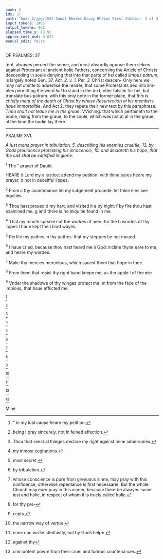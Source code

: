 ```yaml
---
book: 2
idx: 37
path: "book_2/jpg/1582 Douai Rheims Douay Rheims First Edition  2 of 3 1610 Old Testament.pdf-37.jpg"
input_tokens: 2405
output_tokens: 962
elapsed_time_s: 18.96
approx_cost_usd: 0.022
manual_edit: false
---
```

OF PSALMES: 37

tent, alwayes peruert the sense, and most absurdly oppose them selues against Protestant al ancient holie Fathers, concerning the Article of Christs descending in soule denying that into that parte of hel called *limbus patrum*, is largely noted Gen. 37. *Act. 2. v. 1. Pet. 3.* Christ descen- Only here we may not omitte to aduertise the reader, that some Protestants ded into lim- bles permitting the word *hel* to stand in the text, vtter falsitie for hel, but translate bus patrum. with this only note in the former place, that *this is chiefly ment of the death of Christ by whose Resurrection al his members haue immortalitie*. And Act 2. they repete their new text by this paraphrase: *Thou shalt not leaue me in the graue*. VVishing: that which pertaineth to the bodie, rising from the graue, to the soule, which was not at al in the graue, al the time the bodie lay there.

---

PSALME XVI.

*A iust mans prayer in tribulation, 5. describing his enemies crueltie, 13. by Gods prouidence protesting his innocencie, 15. and declareth his hope, that the iust shal be satisfied in glorie.*

<sup>1</sup> The " prayer of Dauid.

HEARE ô Lord my a iustice: attend my petition: with thine eares heare my prayer, b not in deceitful lippes.

<sup>2</sup> From c thy countenance let my iudgement procede: let thine eies see equities.

<sup>3</sup> Thou hast proued d my hart, and visited it e by night: f by fire thou hast examined me, g and there is no iniquitie found in me.

<sup>4</sup> That my mouth speake not the workes of men: for the h wordes of thy lippes I haue kept the i hard wayes.

<sup>5</sup> Perfite my pathes in thy pathes: that my steppes be not moued.

<sup>6</sup> I haue cried, because thou hast heard me ô God: incline thyne eare to me, and heare my wordes.

<sup>7</sup> Make thy mercies meruelous, which sauest them that hope in thee.

<sup>8</sup> From them that resist thy right hand keepe me, as the apple l of the eie:

<sup>9</sup> Vnder the shadowe of thy winges protect me: m from the face of the impious, that haue afflicted me.

[^1]

[^2]

[^3]

[^4]

[^5]

[^6]

[^7]

[^8]

[^9]

[^10]

[^11]

[^12]

[^13]

Mine

[^1]: " in my iust cause heare my petition.

[^2]: being I pray sincerely, not in feined affection.

[^3]: Thou that seest al thinges declare my right against mine aduersaries.

[^4]: my inmost cogitations.

[^5]: most secret.

[^6]: by tribulation.

[^7]: whose conscience is pure from greeuous sinne, may pray with this confidence, otherwise repentance is first necessarie. But the whole Church may euer pray in this maner, because there be alwayes some iust and holie, in respect of whom it is truely called holie.

[^8]: for thy pre-

[^9]: cepts.

[^10]: the narrow way of vertue.

[^11]: none can walke stedfastly, but by Gods helpe.

[^12]: against thy

[^13]: omnipotent powre from their cruel and furious countenances.